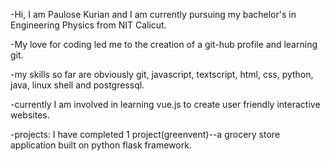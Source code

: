 -Hi, I am Paulose Kurian and I am currently pursuing my bachelor's in Engineering Physics from NIT Calicut.

-My love for coding led me to the creation of a git-hub profile and learning git.

-my skills so far are obviously git, javascript, textscript, html, css, python, java, linux shell and postgressql.

-currently I am involved in learning vue.js to create user friendly interactive websites.

-projects: I have completed 1 project(greenvent)--a grocery store application built on python flask framework.

<!---
paulose610/paulose610 is a ✨ special ✨ repository because its `README.md` (this file) appears on your GitHub profile.
You can click the Preview link to take a look at your changes.
--->
